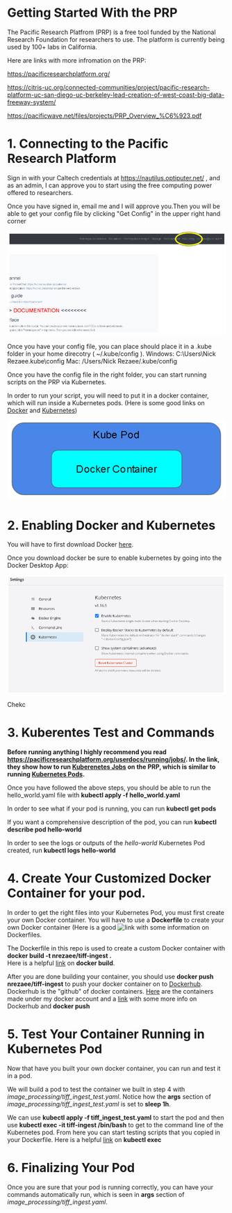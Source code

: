 # Getting Started With the PRP

The Pacific Research Platfrom (PRP) is a free tool funded by the National Research Foundation for researchers to use. The platform is currently being used by 100+ labs in California. 

Here are links with more infromation on the PRP:

https://pacificresearchplatform.org/

https://citris-uc.org/connected-communities/project/pacific-research-platform-uc-san-diego-uc-berkeley-lead-creation-of-west-coast-big-data-freeway-system/

https://pacificwave.net/files/projects/PRP_Overview_%C6%923.pdf



# 1. Connecting to the Pacific Research Platform

Sign in with your Caltech credentials at https://nautilus.optiputer.net/ , and as an admin, I can approve you to start using the free computing power offered to researchers. 

Once you have signed in, email me and I will approve you.Then you will be able to get your config file by clicking "Get Config" in the upper right hand corner

![Image of get config](https://github.com/resace3/Image-Processing-and-Analysis-on-the-PRP/blob/master/docs/Capture.PNG)

Once you have your config file, you can place should place it in a .kube folder in your home direcotry ( ~/.kube/config ). 
Windows: C:\Users\Nick Rezaee\.kube\config
Mac: /Users/Nick Rezaee/.kube/config

Once you have the config file in the right folder, you can start running scripts on the PRP via Kubernetes.

In order to run your script, you will need to put it in a docker container, which will run inside a Kubernetes pods. 
(Here is some good links on [Docker](https://www.youtube.com/watch?v=YFl2mCHdv24) and [Kubernetes](https://www.youtube.com/watch?v=L1ie8negCjc))

![Kube in Pod](https://github.com/resace3/Image-Processing-and-Analysis-on-the-PRP/blob/master/docs/kube_in_docker.PNG)

# 2. Enabling Docker and Kubernetes

You will have to first download Docker [here](https://docs.docker.com/get-docker/).

Once you download docker be sure to enable kubernetes by going into the Docker Desktop App:

![Enable Kubernetes](https://github.com/resace3/Image-Processing-and-Analysis-on-the-PRP/blob/master/docs/enable_kubernetes.PNG)

Chekc

# 3. Kuberentes Test and Commands

**Before running anything I highly recommend you read https://pacificresearchplatform.org/userdocs/running/jobs/. In the link, they show how to run [Kuberenetes Jobs](https://kubernetes.io/docs/concepts/workloads/controllers/job/) on the PRP, which is similar to running [Kubernetes Pods](https://kubernetes.io/docs/concepts/workloads/pods/).**

Once you have followed the above steps, you should be able to run the hello_world.yaml file with **kubectl apply -f hello_world.yaml**

In order to see what if your pod is running, you can run **kubectl get pods** 

If you want a comprehensive description of the pod, you can run **kubectl describe pod hello-world**

In order to see the logs or outputs of the *hello-world* Kubernetes Pod created, run **kubectl logs hello-world**

# 4. Create Your Customized Docker Container for your pod.

In order to get the right files into your Kubernetes Pod, you must first create your own Docker container. You will have to use a **Dockerfile** to create your own Docker container (Here is a good ![link](https://www.youtube.com/watch?v=j_o-m8l_8Jg) with some information on Dockerfiles.

The Dockerfile in this repo is used to create a custom Docker container with **docker build -t nrezaee/tiff-ingest .**     
Here is a helpful [link](https://www.youtube.com/watch?v=LQjaJINkQXY) on **docker build**.

After you are done building your container, you should use **docker push nrezaee/tiff-ingest** to push your docker container on to [Dockerhub](https://hub.docker.com/). Dockerhub is the "github" of docker containers. [Here](https://hub.docker.com/search?q=nrezaee&type=image) are the containers made under my docker account and a [link](https://www.youtube.com/watch?v=fdQ7MmQNTa0) with some more info on Dockerhub and **docker push**

# 5. Test Your Container Running in Kubernetes Pod

Now that have you built your own docker container, you can run and test it in a pod. 

We will build a pod to test the container we built in step 4 with *image_processing/tiff_ingest_test.yaml*. Notice how the **args** section of *image_processing/tiff_ingest_test.yaml* is set to **sleep 1h**. 

We can use **kubectl apply -f tiff_ingest_test.yaml** to start the pod and then use **kubectl exec -it tiff-ingest /bin/bash** to get to the command line of the Kubernetes pod. From here you can start testing scripts that you copied in your Dockerfile. Here is a helpful [link](https://www.youtube.com/watch?v=6q5FfhZRzVQ) on **kubectl exec** 

# 6. Finalizing Your Pod

Once you are sure that your pod is running correctly, you can have your commands automatically run, which is seen in **args** section of *image_processing/tiff_ingest.yaml*.






























































